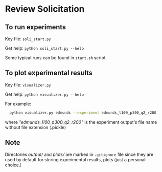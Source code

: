 # Review Solicitation

## To run experiments

Key file: `soli_start.py`

Get help: `python soli_start.py --help`

Some typical runs can be found in `start.sh` script

## To plot experimental results

Key file: `visualizer.py`

Get help: `python visualizer.py --help`

For example:

```bash
  python visualizer.py edmunds --experiment edmunds_l100_p300_q2_r200
```

where *"edmunds_l100_p300_q2_r200"* is the experiment output's file name without file extension (.pickle)

## Note

Directories *output/* and *plots/* are marked in `.gitignore` file since they are used by default for storing experimental results, plots (just a personal choice.)